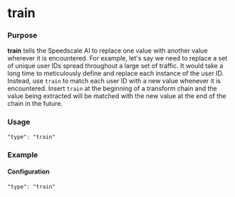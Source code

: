 # train

### Purpose

**train** tells the Speedscale AI to replace one value with another value wherever it is encountered. For example, let's say we need to replace a set of unique user IDs spread throughout a large set of traffic. It would take a long time to meticulously define and replace each instance of the user ID. Instead, use `train` to match each user ID with a new value whenever it is encountered. Insert `train` at the beginning of a transform chain and the value being extracted will be matched with the new value at the end of the chain in the future.

### Usage

```
"type": "train"
```

### Example

#### Configuration

```
"type": "train"
```
